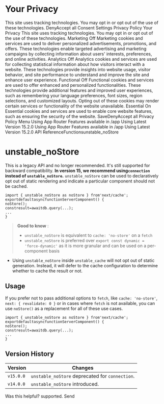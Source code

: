# Your Privacy
This site uses tracking technologies. You may opt in or opt out of the use of these technologies.
DenyAccept all
Consent Settings
Privacy Policy
Your Privacy
This site uses tracking technologies. You may opt in or opt out of the use of these technologies.
Marketing
Off
Marketing cookies and services are used to deliver personalized advertisements, promotions, and offers. These technologies enable targeted advertising and marketing campaigns by collecting information about users' interests, preferences, and online activities. 
Analytics
Off
Analytics cookies and services are used for collecting statistical information about how visitors interact with a website. These technologies provide insights into website usage, visitor behavior, and site performance to understand and improve the site and enhance user experience.
Functional
Off
Functional cookies and services are used to offer enhanced and personalized functionalities. These technologies provide additional features and improved user experiences, such as remembering your language preferences, font sizes, region selections, and customized layouts. Opting out of these cookies may render certain services or functionality of the website unavailable.
Essential
On
Essential cookies and services are used to enable core website features, such as ensuring the security of the website. 
SaveDenyAccept all
Privacy Policy
Menu
Using App Router
Features available in /app
Using Latest Version
15.2.0
Using App Router
Features available in /app
Using Latest Version
15.2.0
API ReferenceFunctionsunstable_noStore
# unstable_noStore
This is a legacy API and no longer recommended. It's still supported for backward compatibility.
**In version 15, we recommend using`connection` instead of `unstable_noStore`.**
`unstable_noStore` can be used to declaratively opt out of static rendering and indicate a particular component should not be cached.
```
import { unstable_noStore as noStore } from'next/cache';
exportdefaultasyncfunctionServerComponent() {
noStore();
constresult=awaitdb.query(...);
...
}
```

> **Good to know** :
>   * `unstable_noStore` is equivalent to `cache: 'no-store'` on a `fetch`
>   * `unstable_noStore` is preferred over `export const dynamic = 'force-dynamic'` as it is more granular and can be used on a per-component basis
> 

  * Using `unstable_noStore` inside `unstable_cache` will not opt out of static generation. Instead, it will defer to the cache configuration to determine whether to cache the result or not.


## Usage
If you prefer not to pass additional options to `fetch`, like `cache: 'no-store'`, `next: { revalidate: 0 }` or in cases where `fetch` is not available, you can use `noStore()` as a replacement for all of these use cases.
```
import { unstable_noStore as noStore } from'next/cache';
exportdefaultasyncfunctionServerComponent() {
noStore();
constresult=awaitdb.query(...);
...
}
```

## Version History
Version| Changes  
---|---  
`v15.0.0`| `unstable_noStore` deprecated for `connection`.  
`v14.0.0`| `unstable_noStore` introduced.  
Was this helpful?
supported.
Send
